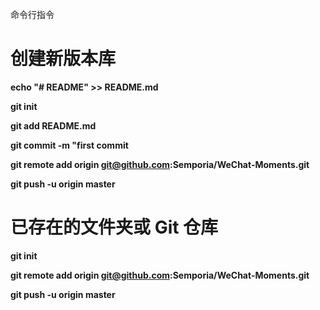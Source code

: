 命令行指令


# 创建新版本库

**echo "# README" >> README.md**

**git init**

**git add README.md**

**git commit -m "first commit**

**git remote add origin git@github.com:Semporia/WeChat-Moments.git**

**git push -u origin master**

# 已存在的文件夹或 Git 仓库


**git init**

**git remote add origin git@github.com:Semporia/WeChat-Moments.git**

**git push -u origin master**

